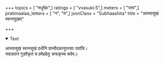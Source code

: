 +++
topics = [ "मधुमेहः",]
ratings = [ "vvasuki:5",]
meters = [ "रामा",]
pratimaalaa_letters = [ "न", "म",]
jsonClass = "Subhaashita"
title = "आस्यासुखं स्वप्नसुखम्"

+++

<details open><summary>Text</summary>

आस्यासुखं स्वप्नसुखं दधीनि ग्राम्यौदकानूपरसाः पयांसि।  
नवान्नपानं गुडवैकृतं च प्रमेहहेतुः कफकृच्च सर्वम्॥
</details>
